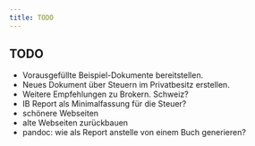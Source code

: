 ```yaml
---
title: TODO
---
```



TODO
----

- Vorausgefüllte Beispiel-Dokumente bereitstellen.
- Neues Dokument über Steuern im Privatbesitz erstellen.
- Weitere Empfehlungen zu Brokern. Schweiz?
- IB Report als Minimalfassung für die Steuer?
- schönere Webseiten
- alte Webseiten zurückbauen
- pandoc: wie als Report anstelle von einem Buch generieren?


